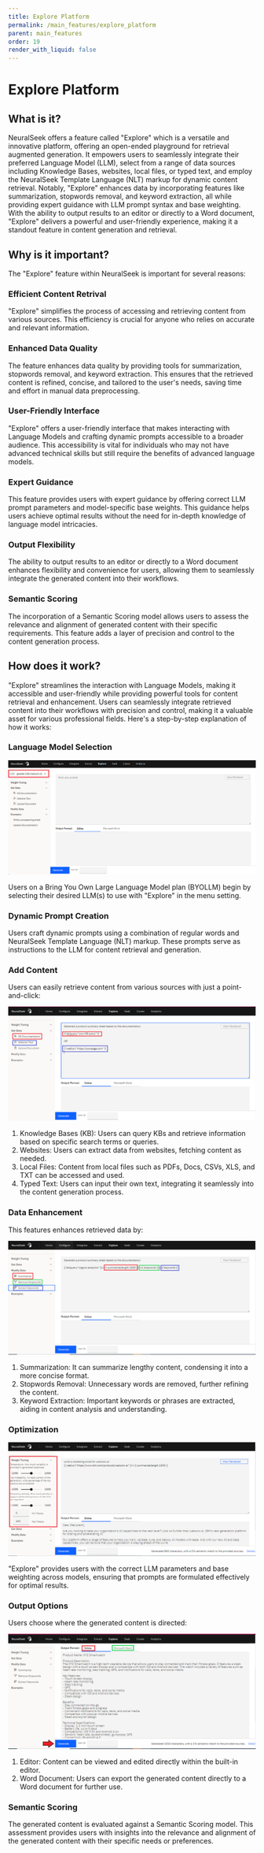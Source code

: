 ```yaml
---
title: Explore Platform
permalink: /main_features/explore_platform
parent: main_features
order: 19
render_with_liquid: false
---
```


# Explore Platform

## What is it?

NeuralSeek offers a feature called "Explore" which is a versatile and innovative platform, offering an open-ended playground for retrieval augmented generation. It empowers users to seamlessly integrate their preferred Language Model (LLM), select from a range of data sources including Knowledge Bases, websites, local files, or typed text, and employ the NeuralSeek Template Language (NLT) markup for dynamic content retrieval. Notably, "Explore" enhances data by incorporating features like summarization, stopwords removal, and keyword extraction, all while providing expert guidance with LLM prompt syntax and base weighting. With the ability to output results to an editor or directly to a Word document, "Explore" delivers a powerful and user-friendly experience, making it a standout feature in content generation and retrieval.

## Why is it important?

The "Explore" feature within NeuralSeek is important for several reasons:

### Efficient Content Retrival
"Explore" simplifies the process of accessing and retrieving content from various sources. This efficiency is crucial for anyone who relies on accurate and relevant information.
### Enhanced Data Quality
The feature enhances data quality by providing tools for summarization, stopwords removal, and keyword extraction. This ensures that the retrieved content is refined, concise, and tailored to the user's needs, saving time and effort in manual data preprocessing.
### User-Friendly Interface
"Explore" offers a user-friendly interface that makes interacting with Language Models and crafting dynamic prompts accessible to a broader audience. This accessibility is vital for individuals who may not have advanced technical skills but still require the benefits of advanced language models.
### Expert Guidance
This feature provides users with expert guidance by offering correct LLM prompt parameters and model-specific base weights. This guidance helps users achieve optimal results without the need for in-depth knowledge of language model intricacies.
### Output Flexibility
The ability to output results to an editor or directly to a Word document enhances flexibility and convenience for users, allowing them to seamlessly integrate the generated content into their workflows.
### Semantic Scoring
The incorporation of a Semantic Scoring model allows users to assess the relevance and alignment of generated content with their specific requirements. This feature adds a layer of precision and control to the content generation process.


## How does it work?
"Explore" streamlines the interaction with Language Models, making it accessible and user-friendly while providing powerful tools for content retrieval and enhancement. Users can seamlessly integrate retrieved content into their workflows with precision and control, making it a valuable asset for various professional fields. Here's a step-by-step explanation of how it works:
### Language Model Selection

![explore_feature_byollm](images/explore_feature_byollm.png)


Users on a Bring You Own Large Language Model plan (BYOLLM) begin by selecting their desired LLM(s) to use with "Explore" in the menu setting.
### Dynamic Prompt Creation
Users craft dynamic prompts using a combination of regular words and NeuralSeek Template Language (NLT) markup. These prompts serve as instructions to the LLM for content retrieval and generation.
### Add Content
Users can easily retrieve content from various sources with just a point-and-click:

![explore_feature_getdata](images/explore_feature_getdata.png)

1. Knowledge Bases (KB): Users can query KBs and retrieve information based on specific search terms or queries.
2. Websites: Users can extract data from websites, fetching content as needed.
3. Local Files: Content from local files such as PDFs, Docs, CSVs, XLS, and TXT can be accessed and used.
4. Typed Text: Users can input their own text, integrating it seamlessly into the content generation process.
### Data Enhancement
This features enhances retrieved data by:

![explore_feature_modifydata](images/explore_feature_modifydata.png)

1. Summarization: It can summarize lengthy content, condensing it into a more concise format.
2. Stopwords Removal: Unnecessary words are removed, further refining the content.
3. Keyword Extraction: Important keywords or phrases are extracted, aiding in content analysis and understanding.
### Optimization

![explore_feature_weighttuning](images/explore_feature_weighttuning.png)


"Explore" provides users with the correct LLM parameters and base weighting across models, ensuring that prompts are formulated effectively for optimal results.
### Output Options
Users choose where the generated content is directed:

![explore_feature_results](images/explore_feature_results_edited.png)

1. Editor: Content can be viewed and edited directly within the built-in editor.
2. Word Document: Users can export the generated content directly to a Word document for further use.
### Semantic Scoring
The generated content is evaluated against a Semantic Scoring model. This assessment provides users with insights into the relevance and alignment of the generated content with their specific needs or preferences.

